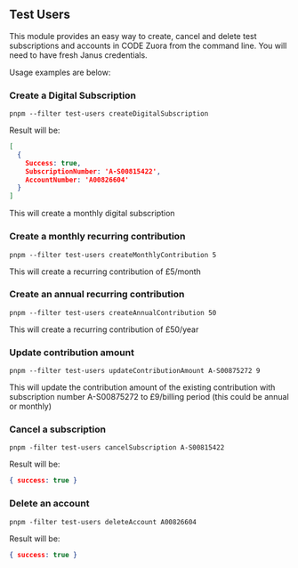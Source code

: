 ## Test Users
This module provides an easy way to create, cancel and delete test subscriptions and accounts in CODE Zuora from the command line. You will need to have fresh Janus credentials.

Usage examples are below:
### Create a Digital Subscription
```shell
pnpm --filter test-users createDigitalSubscription
```
Result will be: 
```json
[
  {
    Success: true,
    SubscriptionNumber: 'A-S00815422',
    AccountNumber: 'A00826604'
  }
]
```
This will create a monthly digital subscription
### Create a monthly recurring contribution
```shell
pnpm --filter test-users createMonthlyContribution 5
```
This will create a recurring contribution of £5/month
### Create an annual recurring contribution
```shell
pnpm --filter test-users createAnnualContribution 50
```
This will create a recurring contribution of £50/year
### Update contribution amount 
```shell
pnpm --filter test-users updateContributionAmount A-S00875272 9
```
This will update the contribution amount of the existing contribution with subscription number A-S00875272 to £9/billing period (this could be annual or monthly)
### Cancel a subscription
```shell
pnpm -filter test-users cancelSubscription A-S00815422
```
Result will be:
```json
{ success: true }
```

### Delete an account
```shell
pnpm -filter test-users deleteAccount A00826604
```
Result will be:
```json
{ success: true }
```